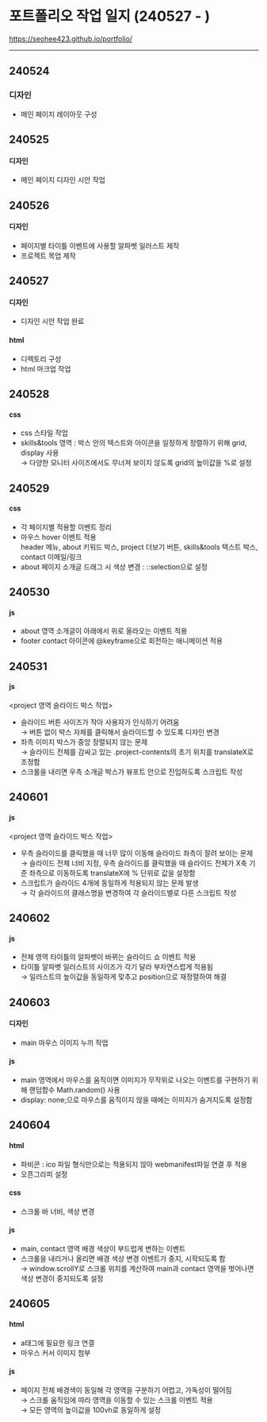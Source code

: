 # 포트폴리오 작업 일지 (240527 - )
https://seohee423.github.io/portfolio/

----

## 240524
### 디자인
- 메인 페이지 레이아웃 구성

## 240525
#### 디자인
- 메인 페이지 디자인 시안 작업

## 240526
#### 디자인
- 페이지별 타이틀 이벤트에 사용할 알파벳 일러스트 제작<br>
- 프로젝트 목업 제작

## 240527
#### 디자인
- 디자인 시안 작업 완료
#### html
- 디렉토리 구성
- html 마크업 작업

## 240528
#### css
- css 스타일 작업<br>
- skills&tools 영역 : 박스 안의 텍스트와 아이콘을 일정하게 정렬하기 위해 grid, display 사용<br>
  → 다양한 모니터 사이즈에서도 무너져 보이지 않도록 grid의 높이값을 %로 설정 <br>

## 240529 
#### css
- 각 페이지별 적용할 이벤트 정리<br>
- 마우스 hover 이벤트 적용<br>
header 메뉴, about 키워드 박스, project 더보기 버튼, skills&tools 텍스트 박스, contact 이메일/링크<br>
- about 페이지 소개글 드래그 시 색상 변경 : ::selection으로 설정

## 240530
#### js
- about 영역 소개글이 아래에서 위로 올라오는 이벤트 적용<br>
- footer contact 아이콘에 @keyframe으로 회전하는 애니메이션 적용<br>


## 240531
#### js
&lt;project 영역 슬라이드 박스 작업&gt;<br>
- 슬라이드 버튼 사이즈가 작아 사용자가 인식하기 어려움<br>
  → 버튼 없이 박스 자체를 클릭해서 슬라이드할 수 있도록 디자인 변경<br>
- 좌측 이미지 박스가 중앙 정렬되지 않는 문제<br>
  → 슬라이드 전체를 감싸고 있는 .project-contents의 초기 위치를 translateX로 조정함<br>
- 스크롤을 내리면 우측 소개글 박스가 뷰포트 안으로 진입하도록 스크립트 작성

## 240601  
#### js
&lt;project 영역 슬라이드 박스 작업&gt;<br>
- 우측 슬라이드를 클릭했을 때 너무 많이 이동해 슬라이드 좌측이 잘려 보이는 문제<br>
  → 슬라이드 전체 너비 지정, 우측 슬라이드를 클릭했을 때 슬라이드 전체가 X축 기준 좌측으로 이동하도록 translateX에 % 단위로 값을 설정함<br>
- 스크립트가 슬라이드 4개에 동일하게 적용되지 않는 문제 발생<br>
  → 각 슬라이드의 클래스명을 변경하여 각 슬라이드별로 다른 스크립트 작성

## 240602  
#### js
- 전체 영역 타이틀의 알파벳이 바뀌는 슬라이드 쇼 이벤트 적용<br>
- 타이틀 알파벳 일러스트의 사이즈가 각기 달라 부자연스럽게 적용됨<br>
  → 일러스트의 높이값을 동일하게 맞추고 position으로 재정렬하여 해결

## 240603  
#### 디자인
- main 마우스 이미지 누끼 작업<br>
#### js
- main 영역에서 마우스를 움직이면 이미지가 무작위로 나오는 이벤트를 구현하기 위해 랜덤함수 Math.random() 사용<br>
- display: none;으로 마우스를 움직이지 않을 때에는 이미지가 숨겨지도록 설정함

## 240604  
#### html
- 파비콘 : ico 파일 형식만으로는 적용되지 않아 webmanifest파일 연결 후 적용<br>
- 오픈그라피 설정<br>
#### css
- 스크롤 바 너비, 색상 변경<br>
#### js
- main, contact 영역 배경 색상이 부드럽게 변하는 이벤트<br>
- 스크롤을 내리거나 올리면 배경 색상 변경 이벤트가 중지, 시작되도록 함<br>
  → window.scrollY로 스크롤 위치를 계산하여 main과 contact 영역을 벗어나면 색상 변경이 중지되도록 설정

## 240605  
#### html
- a태그에 필요한 링크 연결<br>
- 마우스 커서 이미지 첨부
#### js
- 페이지 전체 배경색이 동일해 각 영역을 구분하기 어렵고, 가독성이 떨어짐<br>
  → 스크롤 움직임에 따라 영역을 이동할 수 있는 스크롤 이벤트 적용<br>
  → 모든 영역의 높이값을 100vh로 동일하게 설정